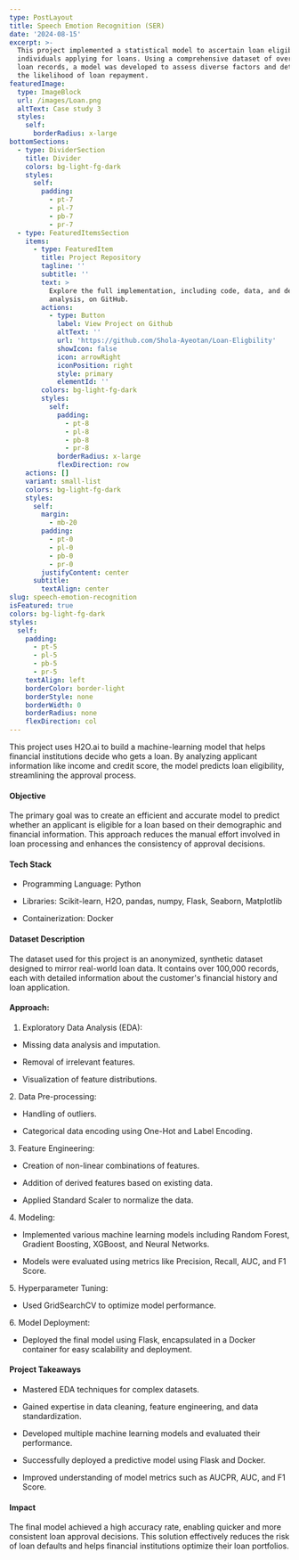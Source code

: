 ```yaml
---
type: PostLayout
title: Speech Emotion Recognition (SER)
date: '2024-08-15'
excerpt: >-
  This project implemented a statistical model to ascertain loan eligibility for
  individuals applying for loans. Using a comprehensive dataset of over 100,000
  loan records, a model was developed to assess diverse factors and determine
  the likelihood of loan repayment.
featuredImage:
  type: ImageBlock
  url: /images/Loan.png
  altText: Case study 3
  styles:
    self:
      borderRadius: x-large
bottomSections:
  - type: DividerSection
    title: Divider
    colors: bg-light-fg-dark
    styles:
      self:
        padding:
          - pt-7
          - pl-7
          - pb-7
          - pr-7
  - type: FeaturedItemsSection
    items:
      - type: FeaturedItem
        title: Project Repository
        tagline: ''
        subtitle: ''
        text: >
          Explore the full implementation, including code, data, and detailed
          analysis, on GitHub.
        actions:
          - type: Button
            label: View Project on Github
            altText: ''
            url: 'https://github.com/Shola-Ayeotan/Loan-Eligbility'
            showIcon: false
            icon: arrowRight
            iconPosition: right
            style: primary
            elementId: ''
        colors: bg-light-fg-dark
        styles:
          self:
            padding:
              - pt-8
              - pl-8
              - pb-8
              - pr-8
            borderRadius: x-large
            flexDirection: row
    actions: []
    variant: small-list
    colors: bg-light-fg-dark
    styles:
      self:
        margin:
          - mb-20
        padding:
          - pt-0
          - pl-0
          - pb-0
          - pr-0
        justifyContent: center
      subtitle:
        textAlign: center
slug: speech-emotion-recognition
isFeatured: true
colors: bg-light-fg-dark
styles:
  self:
    padding:
      - pt-5
      - pl-5
      - pb-5
      - pr-5
    textAlign: left
    borderColor: border-light
    borderStyle: none
    borderWidth: 0
    borderRadius: none
    flexDirection: col
---
```

This project uses H2O.ai to build a machine-learning model that helps financial institutions decide who gets a loan. By analyzing applicant information like income and credit score, the model predicts loan eligibility, streamlining the approval process.

#### Objective

The primary goal was to create an efficient and accurate model to predict whether an applicant is eligible for a loan based on their demographic and financial information. This approach reduces the manual effort involved in loan processing and enhances the consistency of approval decisions.

#### Tech Stack

*   Programming Language: Python

*   Libraries: Scikit-learn, H2O, pandas, numpy, Flask, Seaborn, Matplotlib

*   Containerization: Docker

#### Dataset Description

The dataset used for this project is an anonymized, synthetic dataset designed to mirror real-world loan data. It contains over 100,000 records, each with detailed information about the customer's financial history and loan application.

#### Approach:

1.  Exploratory Data Analysis (EDA):

*   Missing data analysis and imputation.

*   Removal of irrelevant features.

*   Visualization of feature distributions.

2\. Data Pre-processing:

*   Handling of outliers.

*   Categorical data encoding using One-Hot and Label Encoding.

3\. Feature Engineering:

*   Creation of non-linear combinations of features.

*   Addition of derived features based on existing data.

*   Applied Standard Scaler to normalize the data.

4\. Modeling:

*   Implemented various machine learning models including Random Forest, Gradient Boosting, XGBoost, and Neural Networks.

*   Models were evaluated using metrics like Precision, Recall, AUC, and F1 Score.

5\. Hyperparameter Tuning:

*   Used GridSearchCV to optimize model performance.

6\. Model Deployment:

*   Deployed the final model using Flask, encapsulated in a Docker container for easy scalability and deployment.

#### Project Takeaways

*   Mastered EDA techniques for complex datasets.

*   Gained expertise in data cleaning, feature engineering, and data standardization.

*   Developed multiple machine learning models and evaluated their performance.

*   Successfully deployed a predictive model using Flask and Docker.

*   Improved understanding of model metrics such as AUCPR, AUC, and F1 Score.

#### Impact

The final model achieved a high accuracy rate, enabling quicker and more consistent loan approval decisions. This solution effectively reduces the risk of loan defaults and helps financial institutions optimize their loan portfolios.

